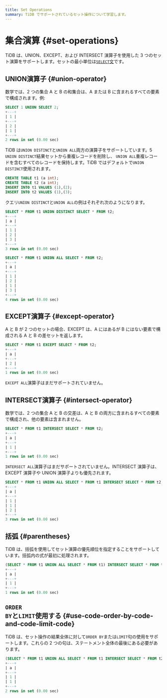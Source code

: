 ```yaml
---
title: Set Operations
summary: TiDB でサポートされているセット操作について学習します。
---
```


# 集合演算 {#set-operations}

TiDB は、UNION、EXCEPT、および INTERSECT 演算子を使用した 3 つのセット演算をサポートします。セットの最小単位は[`SELECT`文](/sql-statements/sql-statement-select.md)です。

## UNION演算子 {#union-operator}

数学では、2 つの集合 A と B の和集合は、A または B に含まれるすべての要素で構成されます。例:

```sql
SELECT 1 UNION SELECT 2;
+---+
| 1 |
+---+
| 2 |
| 1 |
+---+
2 rows in set (0.00 sec)
```

TiDB は`UNION DISTINCT`と`UNION ALL`両方の演算子をサポートしています。5 `UNION DISTINCT`結果セットから重複レコードを削除し、 `UNION ALL`重複レコードを含むすべてのレコードを保持します。TiDB ではデフォルトで`UNION DISTINCT`使用されます。

```sql
CREATE TABLE t1 (a int);
CREATE TABLE t2 (a int);
INSERT INTO t1 VALUES (1),(2);
INSERT INTO t2 VALUES (1),(3);
```

クエリ`UNION DISTINCT`と`UNION ALL`の例はそれぞれ次のようになります。

```sql
SELECT * FROM t1 UNION DISTINCT SELECT * FROM t2;
+---+
| a |
+---+
| 1 |
| 2 |
| 3 |
+---+
3 rows in set (0.00 sec)

SELECT * FROM t1 UNION ALL SELECT * FROM t2;
+---+
| a |
+---+
| 1 |
| 2 |
| 1 |
| 3 |
+---+
4 rows in set (0.00 sec)
```

## EXCEPT演算子 {#except-operator}

A と B が 2 つのセットの場合、EXCEPT は、A にはあるが B にはない要素で構成される A と B の差セットを返します。

```sql
SELECT * FROM t1 EXCEPT SELECT * FROM t2;
+---+
| a |
+---+
| 2 |
+---+
1 rows in set (0.00 sec)
```

`EXCEPT ALL`演算子はまだサポートされていません。

## INTERSECT演算子 {#intersect-operator}

数学では、2 つの集合 A と B の交差は、A と B の両方に含まれるすべての要素で構成され、他の要素は含まれません。

```sql
SELECT * FROM t1 INTERSECT SELECT * FROM t2;
+---+
| a |
+---+
| 1 |
+---+
1 rows in set (0.00 sec)
```

`INTERSECT ALL`演算子はまだサポートされていません。INTERSECT 演算子は、EXCEPT 演算子や UNION 演算子よりも優先されます。

```sql
SELECT * FROM t1 UNION ALL SELECT * FROM t1 INTERSECT SELECT * FROM t2;
+---+
| a |
+---+
| 1 |
| 1 |
| 2 |
+---+
3 rows in set (0.00 sec)
```

## 括弧 {#parentheses}

TiDB は、括弧を使用してセット演算の優先順位を指定することをサポートしています。括弧内の式が最初に処理されます。

```sql
(SELECT * FROM t1 UNION ALL SELECT * FROM t1) INTERSECT SELECT * FROM t2;
+---+
| a |
+---+
| 1 |
+---+
1 rows in set (0.00 sec)
```

## <code>ORDER BY</code>と<code>LIMIT</code>使用する {#use-code-order-by-code-and-code-limit-code}

TiDB は、セット操作の結果全体に対して`ORDER BY`または`LIMIT`句の使用をサポートします。これらの 2 つの句は、ステートメント全体の最後にある必要があります。

```sql
(SELECT * FROM t1 UNION ALL SELECT * FROM t1 INTERSECT SELECT * FROM t2) ORDER BY a LIMIT 2;
+---+
| a |
+---+
| 1 |
| 1 |
+---+
2 rows in set (0.00 sec)
```
